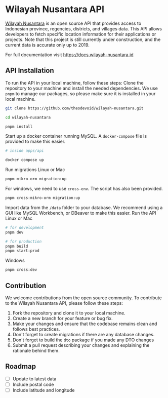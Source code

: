 # Wilayah Nusantara API
[Wilayah Nusantara](https://api.wilayah-nusantara.id/) is an open source API that provides access to Indonesian province, regencies, districts, and villages data. This API allows developers to fetch specific location information for their applications or projects. Note that this project is still currently under construction, and the current data is accurate only up to 2019. 

For full documentation visit https://docs.wilayah-nusantara.id

## API Installation
To run the API in your local machine, follow these steps:
Clone the repository to your machine and install the needed dependencies. We use `pnpm` to manage our packages, so please make sure it is installed in your local machine.
```bash
git clone https://github.com/theodevoid/wilayah-nusantara.git

cd wilayah-nusantara

pnpm install
```
Start up a docker container running MySQL. A `docker-compose` file is provided to make this easier.
```bash
# inside apps/api

docker compose up
```
Run migrations
Linux or Mac
```bash
pnpm mikro-orm migration:up
```

For windows, we need to use `cross-env`. The script has also been provided.
```bash
pnpm cross:mikro-orm migration:up
```
Import data from the `/data` folder to your database. We recommend using a GUI like MySQL Workbench, or DBeaver to make this easier.
Run the API
Linux or Mac
```bash
# for development
pnpm dev

# for production
pnpm build
pnpm start:prod
```
Windows
```bash
pnpm cross:dev
```

## Contribution
We welcome contributions from the open source community. To contribute to the Wilayah Nusantara API, please follow these steps:

1. Fork the repository and clone it to your local machine.
2. Create a new branch for your feature or bug fix.
3. Make your changes and ensure that the codebase remains clean and follows best practices.
4. Don't forget to create migrations if there are any database changes.
5. Don't forget to build the `dto` package if you made any DTO changes
6. Submit a pull request describing your changes and explaining the rationale behind them.

## Roadmap
- [ ] Update to latest data
- [ ] Include postal code
- [ ] Include latitude and longitude
